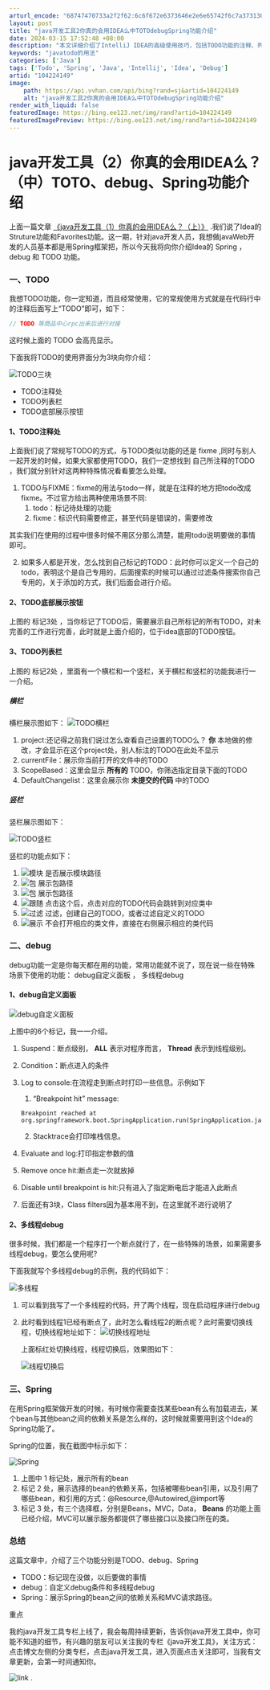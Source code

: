 ```yaml
---
arturl_encode: "68747470733a2f2f62:6c6f672e6373646e2e6e65742f6c7a3731303131373233392f:61727469636c652f64657461696c732f313034323234313439"
layout: post
title: "java开发工具2你真的会用IDEA么中TOTOdebugSpring功能介绍"
date: 2024-03-15 17:52:48 +08:00
description: "本文详细介绍了IntelliJ IDEA的高级使用技巧，包括TODO功能的注释、列表和底部按钮操作，"
keywords: "javatodo的用法"
categories: ['Java']
tags: ['Todo', 'Spring', 'Java', 'Intellij', 'Idea', 'Debug']
artid: "104224149"
image:
    path: https://api.vvhan.com/api/bing?rand=sj&artid=104224149
    alt: "java开发工具2你真的会用IDEA么中TOTOdebugSpring功能介绍"
render_with_liquid: false
featuredImage: https://bing.ee123.net/img/rand?artid=104224149
featuredImagePreview: https://bing.ee123.net/img/rand?artid=104224149
---
```


# java开发工具（2）你真的会用IDEA么？（中）TOTO、debug、Spring功能介绍

上面一篇文章
[《java开发工具（1）你真的会用IDEA么？（上）》](https://blog.csdn.net/lz710117239/article/details/104175842)
.我们说了Idea的Struture功能和Favorites功能。这一期，针对java开发人员，我想做javaWeb开发的人员基本都是用Spring框架把，所以今天我将向你介绍Idea的
Spring
，
debug
和
TODO
功能。

### 一、TODO

我想TODO功能，你一定知道，而且经常使用，它的常规使用方式就是在代码行中的注释后面写上“TODO”即可，如下：

```java
// TODO 等商品中心rpc出来后进行对接

```

这时候上面的
TODO
会高亮显示。
  
下面我将TODO的使用界面分为3块向你介绍：
  
![TODO三块](https://i-blog.csdnimg.cn/blog_migrate/3a7fce1e40f7989d1288ca30201e2fe3.png#pic_center)

* TODO注释处
* TODO列表栏
* TODO底部展示按钮

#### 1、TODO注释处

上面我们说了常规写TODO的方式，与TODO类似功能的还是
fixme
,同时与别人一起开发的时候，如果大家都使用TODO，我们一定想找到
自己所注释的TODO
，我们就分别针对这两种特殊情况看看要怎么处理。

1. TODO与FIXME：fixme的用法与todo一样，就是在注释的地方把todo改成fixme。不过官方给出两种使用场景不同:
   1. todo：标记待处理的功能
   2. fixme：标识代码需要修正，甚至代码是错误的，需要修改

其实我们在使用的过程中很多时候不用区分那么清楚，能用todo说明要做的事情即可。

2. 如果多人都是开发，怎么找到自己标记的TODO：此时你可以定义一个自己的todo，表明这个是自己专用的，后面搜索的时候可以通过过滤条件搜索你自己专用的，关于添加的方式，我们后面会进行介绍。

#### 2、TODO底部展示按钮

上图的
标记3处
，当你标记了TODO后，需要展示自己所标记的所有TODO，对未完善的工作进行完善，此时就是上面介绍的，位于idea底部的TODO按钮。

#### 3、TODO列表栏

上图的
标记2处
，里面有一个横栏和一个竖栏，关于横栏和竖栏的功能我进行一一介绍。

##### 横栏

横栏展示图如下：
![TODO横栏](https://i-blog.csdnimg.cn/blog_migrate/fb77452792f2cf655a3d2dc8a81518c1.png)

1. project:还记得之前我们说过怎么查看自己设置的TODO么？
   **你**
   本地做的修改，才会显示在这个project处，别人标注的TODO在此处不显示
2. currentFile：展示你当前打开的文件中的TODO
3. ScopeBased：这里会显示
   **所有的**
   TODO，你筛选指定目录下面的TODO
4. DefaultChangelist：这里会展示你
   **未提交的代码**
   中的TODO

##### 竖栏

竖栏展示图如下：
  
![TODO竖栏](https://i-blog.csdnimg.cn/blog_migrate/bc8c500bb7981f383f74224d6b34a26c.png)
  
竖栏的功能点如下：

1. ![模块](https://i-blog.csdnimg.cn/blog_migrate/3ebd224334ef5ff966e40b977db84fbf.png)
   是否展示模块路径
2. ![包](https://i-blog.csdnimg.cn/blog_migrate/dc57329a2a1f1affbc40d5e79d5f0746.png)
   展示包路径
3. ![包](https://i-blog.csdnimg.cn/blog_migrate/d65d9d84f320fe25936c6234e09c5518.png)
   展示包路径
4. ![跟随](https://i-blog.csdnimg.cn/blog_migrate/62fae2c891731e40af4e8ce92f61e4b7.png)
   点击这个后，点击对应的TODO代码会跳转到对应类中
5. ![过滤](https://i-blog.csdnimg.cn/blog_migrate/c4ae7e521e3de95508bd0ee8e3390f47.png)
   过滤，创建自己的TODO，或者过滤自定义的TODO
6. ![展示](https://i-blog.csdnimg.cn/blog_migrate/86add88fb9c01946fa32b2c7b0008e72.png)
   不会打开相应的类文件，直接在右侧展示相应的类代码

### 二、debug

debug功能一定是你每天都在用的功能，常用功能就不说了，现在说一些在特殊场景下使用的功能：
debug自定义面板
，
多线程debug

#### 1、debug自定义面板

![debug自定义面板](https://i-blog.csdnimg.cn/blog_migrate/b00f9cdad506e8a50e619783d91030fe.png)
  
上图中的6个标记，我一一介绍。

1. Suspend：断点级别，
   **ALL**
   表示对程序而言，
   **Thread**
   表示到线程级别。
2. Condition：断点进入的条件
3. Log to console:在流程走到断点时打印一些信息。示例如下
   1. “Breakpoint hit” message:

   ```
   Breakpoint reached at org.springframework.boot.SpringApplication.run(SpringApplication.java:148)

   ```

   2. Stacktrace会打印堆栈信息。
4. Evaluate and log:打印指定参数的值
5. Remove once hit:断点走一次就放掉
6. Disable until breakpoint is hit:只有进入了指定断电后才能进入此断点
7. 后面还有3块，Class filters因为基本用不到，在这里就不进行说明了

#### 2、多线程debug

很多时候，我们都是一个程序打一个断点就行了，在一些特殊的场景，如果需要多线程debug，要怎么使用呢?
  
下面我就写个多线程debug的示例，我的代码如下：
  
![多线程](https://i-blog.csdnimg.cn/blog_migrate/98e36572bb48f4624bcf84737bf85462.png)

1. 可以看到我写了一个多线程的代码，开了两个线程，现在启动程序进行debug
2. 此时看到线程1已经有断点了，此时怎么看线程2的断点呢？此时需要切换线程，切换线程地址如下：
   ![切换线程地址](https://i-blog.csdnimg.cn/blog_migrate/d6bb872d67bdbede92d60eca1a63ff96.png)
     
   上面标红处切换线程，线程切换后，效果图如下：
     
   ![线程切换后](https://i-blog.csdnimg.cn/blog_migrate/c48cb6a268c3ee314f39db60dda67999.png)

### 三、Spring

在用Spring框架做开发的时候，有时候你需要查找某些bean有么有加载进去，某个bean与其他bean之间的依赖关系是怎么样的，这时候就需要用到这个Idea的Spring功能了。

Spring的位置，我在截图中标示如下：
  
![Spring](https://i-blog.csdnimg.cn/blog_migrate/e7f28d37ccc7a56bcb78b9169df29565.png)

1. 上图中
   1
   标记处，展示所有的bean
2. 标记
   2
   处，展示选择的bean的依赖关系，包括被哪些bean引用，以及引用了哪些bean，和引用的方式：@Resource,@Autowired,@import等
3. 标记
   3
   处，有三个选择框，分别是Beans，MVC，Data，
   **Beans**
   的功能上面已经介绍，MVC可以展示服务都提供了哪些接口以及接口所在的类。

### 总结

这篇文章中，介绍了三个功能分别是TODO、debug、Spring

* TODO：标记现在没做，以后要做的事情
* debug：自定义debug条件和多线程debug
* Spring：展示Spring的bean之间的依赖关系和MVC请求路径。

重点
  
我的java开发工具专栏上线了，我会每周持续更新，告诉你java开发工具中，你可能不知道的细节，有兴趣的朋友可以关注我的专栏《java开发工具》，关注方式：点击博文左侧的分类专栏，点击java开发工具，进入页面点击关注即可，当我有文章更新，会第一时间通知你。

![link](https://i-blog.csdnimg.cn/blog_migrate/3feb1ea9401e73cadef6ff6f83358b01.png)
.